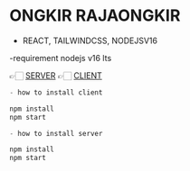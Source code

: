 # ONGKIR RAJAONGKIR

- REACT, TAILWINDCSS, NODEJSV16

-requirement
nodejs v16 lts

👉🏻 [SERVER](https://github.com/rimba5446/RajaOngkir-Express-Server)
👉🏻 [CLIENT](https://github.com/rimba5446/ReactOpen-RajaOngkir)
```python
- how to install client

npm install
npm start

- how to install server

npm install
npm start
```
